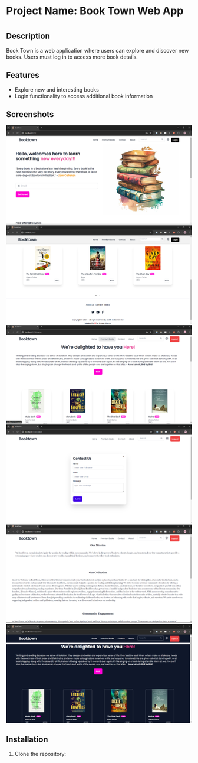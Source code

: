 # Project Name: Book Town Web App
# 
## Description
Book Town is a web application where users can explore and discover new books. Users must log in to access more book details.

## Features
- Explore new and interesting books
- Login functionality to access additional book information

## Screenshots
![Main Page](assets/img1.png)
![Login Page](assets/img2.png)
![Login Page](assets/img3.png)
![Login Page](assets/img4.png)
![Login Page](assets/img5.png)
![Login Page](assets/img6.png)

## Installation
1. Clone the repository:
